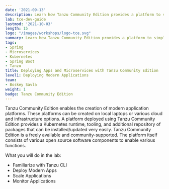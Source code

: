 ```yaml
---
date: '2021-09-13'
description: Learn how Tanzu Community Edition provides a platform to simplify deploying Modern Apps.
lab: tce-dev-guide
lastmod: '2021-10-03'
length: 15
logo: "/images/workshops/logo-tce.svg"
summary: Learn how Tanzu Community Edition provides a platform to simplify deploying Modern Apps.
tags:
- Spring
- Microservices
- Kubernetes
- Spring Boot
- Tanzu
title: Deploying Apps and Microservices with Tanzu Community Edition
level1: Deploying Modern Applications
team:
- Boskey Savla
weight: 1
badge: Tanzu Community Edition
---
```


Tanzu Community Edition enables the creation of modern application platforms. These platforms can be created on local laptops or various cloud and infrastructure options. A platform deployed using Tanzu Community Edition provides a Kubernetes runtime, tooling, and additional repository of packages that can be installed/updated very easily. Tanzu Community Edition is a freely available and community-supported. The platform itself consists of various open source software components to enable various functions. 

What you will do in the lab:
- Familiarize with Tanzu CLI
- Deploy Modern Apps
- Scale Applications
- Monitor Applications